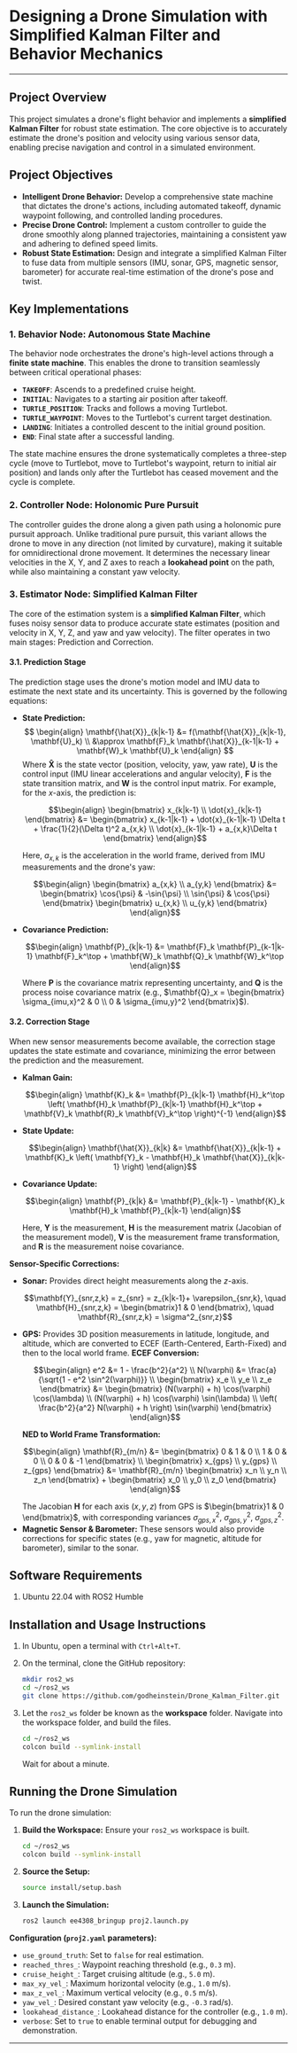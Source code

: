 # Designing a Drone Simulation with Simplified Kalman Filter and Behavior Mechanics

---

## Project Overview

This project simulates a drone's flight behavior and implements a **simplified Kalman Filter** for robust state estimation. The core objective is to accurately estimate the drone's position and velocity using various sensor data, enabling precise navigation and control in a simulated environment.

## Project Objectives

* **Intelligent Drone Behavior:** Develop a comprehensive state machine that dictates the drone's actions, including automated takeoff, dynamic waypoint following, and controlled landing procedures.
* **Precise Drone Control:** Implement a custom controller to guide the drone smoothly along planned trajectories, maintaining a consistent yaw and adhering to defined speed limits.
* **Robust State Estimation:** Design and integrate a simplified Kalman Filter to fuse data from multiple sensors (IMU, sonar, GPS, magnetic sensor, barometer) for accurate real-time estimation of the drone's pose and twist.

## Key Implementations

### 1. Behavior Node: Autonomous State Machine

The behavior node orchestrates the drone's high-level actions through a **finite state machine**. This enables the drone to transition seamlessly between critical operational phases:

* **`TAKEOFF`**: Ascends to a predefined cruise height.
* **`INITIAL`**: Navigates to a starting air position after takeoff.
* **`TURTLE_POSITION`**: Tracks and follows a moving Turtlebot.
* **`TURTLE_WAYPOINT`**: Moves to the Turtlebot's current target destination.
* **`LANDING`**: Initiates a controlled descent to the initial ground position.
* **`END`**: Final state after a successful landing.

The state machine ensures the drone systematically completes a three-step cycle (move to Turtlebot, move to Turtlebot's waypoint, return to initial air position) and lands only after the Turtlebot has ceased movement and the cycle is complete.

### 2. Controller Node: Holonomic Pure Pursuit

The controller guides the drone along a given path using a holonomic pure pursuit approach. Unlike traditional pure pursuit, this variant allows the drone to move in any direction (not limited by curvature), making it suitable for omnidirectional drone movement. It determines the necessary linear velocities in the X, Y, and Z axes to reach a **lookahead point** on the path, while also maintaining a constant yaw velocity.

### 3. Estimator Node: Simplified Kalman Filter

The core of the estimation system is a **simplified Kalman Filter**, which fuses noisy sensor data to produce accurate state estimates (position and velocity in X, Y, Z, and yaw and yaw velocity). The filter operates in two main stages: Prediction and Correction.

#### 3.1. Prediction Stage

The prediction stage uses the drone's motion model and IMU data to estimate the next state and its uncertainty. This is governed by the following equations:

* **State Prediction:**
    $$
    \begin{align}
        \mathbf{\hat{X}}_{k|k-1} &= f(\mathbf{\hat{X}}_{k|k-1}, \mathbf{U}_k) \\
        &\approx \mathbf{F}_k \mathbf{\hat{X}}_{k-1|k-1} + \mathbf{W}_k \mathbf{U}_k
    \end{align}
    $$
    Where $\mathbf{\hat{X}}$ is the state vector (position, velocity, yaw, yaw rate), $\mathbf{U}$ is the control input (IMU linear accelerations and angular velocity), $\mathbf{F}$ is the state transition matrix, and $\mathbf{W}$ is the control input matrix. For example, for the $x$-axis, the prediction is:
    ```math
    \begin{align}
        \begin{bmatrix} x_{k|k-1} \\ \dot{x}_{k|k-1} \end{bmatrix} &=
        \begin{bmatrix} x_{k-1|k-1} + \dot{x}_{k-1|k-1} \Delta t + \frac{1}{2}(\Delta t)^2 a_{x,k} \\
        \dot{x}_{k-1|k-1} + a_{x,k}\Delta t
        \end{bmatrix}
    \end{align}
    ```
    Here, $a_{x,k}$ is the acceleration in the world frame, derived from IMU measurements and the drone's yaw:
    ```math
    \begin{align}
        \begin{bmatrix} a_{x,k} \\ a_{y,k} \end{bmatrix} &=
        \begin{bmatrix} \cos{\psi} & -\sin{\psi} \\ \sin{\psi} & \cos{\psi} \end{bmatrix}
        \begin{bmatrix} u_{x,k} \\ u_{y,k} \end{bmatrix}
    \end{align}
    ```

* **Covariance Prediction:**
    ```math
    \begin{align}
        \mathbf{P}_{k|k-1} &= \mathbf{F}_k \mathbf{P}_{k-1|k-1} \mathbf{F}_k^\top + \mathbf{W}_k \mathbf{Q}_k \mathbf{W}_k^\top
    \end{align}
    ```
    Where $\mathbf{P}$ is the covariance matrix representing uncertainty, and $\mathbf{Q}$ is the process noise covariance matrix (e.g., $\mathbf{Q}_x = \begin{bmatrix} \sigma_{imu,x}^2 & 0 \\ 0 & \sigma_{imu,y}^2 \end{bmatrix}$).

#### 3.2. Correction Stage

When new sensor measurements become available, the correction stage updates the state estimate and covariance, minimizing the error between the prediction and the measurement.

* **Kalman Gain:**
    ```math
    \begin{align}
        \mathbf{K}_k &= \mathbf{P}_{k|k-1} \mathbf{H}_k^\top
        \left(
        \mathbf{H}_k \mathbf{P}_{k|k-1} \mathbf{H}_k^\top
        + \mathbf{V}_k \mathbf{R}_k \mathbf{V}_k^\top
        \right)^{-1}
    \end{align}
    ```
* **State Update:**
    ```math
    \begin{align}
        \mathbf{\hat{X}}_{k|k} &= \mathbf{\hat{X}}_{k|k-1} + \mathbf{K}_k
        \left(
        \mathbf{Y}_k - \mathbf{H}_k \mathbf{\hat{X}}_{k|k-1}
        \right)
    \end{align}
    ```
* **Covariance Update:**
    ```math
    \begin{align}
        \mathbf{P}_{k|k} &= \mathbf{P}_{k|k-1} - \mathbf{K}_k \mathbf{H}_k \mathbf{P}_{k|k-1}
    \end{align}
    ```
    Here, $\mathbf{Y}$ is the measurement, $\mathbf{H}$ is the measurement matrix (Jacobian of the measurement model), $\mathbf{V}$ is the measurement frame transformation, and $\mathbf{R}$ is the measurement noise covariance.

**Sensor-Specific Corrections:**

* **Sonar:** Provides direct height measurements along the $z$-axis.
    ```math
    \mathbf{Y}_{snr,z,k} = z_{snr} = z_{k|k-1}+ \varepsilon_{snr,k}, \quad \mathbf{H}_{snr,z,k} = \begin{bmatrix}1 & 0 \end{bmatrix}, \quad \mathbf{R}_{snr,z,k} = \sigma^2_{snr,z}
    ```
* **GPS:** Provides 3D position measurements in latitude, longitude, and altitude, which are converted to ECEF (Earth-Centered, Earth-Fixed) and then to the local world frame.
    **ECEF Conversion:**
    ```math
    \begin{align}
        e^2 &= 1 - \frac{b^2}{a^2} \\
        N(\varphi) &= \frac{a}{\sqrt{1 - e^2 \sin^2(\varphi)}} \\
        \begin{bmatrix} x_e \\ y_e \\ z_e \end{bmatrix} &=
        \begin{bmatrix}
        (N(\varphi) + h) \cos(\varphi) \cos(\lambda) \\
        (N(\varphi) + h) \cos(\varphi) \sin(\lambda) \\
        \left( \frac{b^2}{a^2} N(\varphi) + h \right) \sin(\varphi)
        \end{bmatrix}
    \end{align}
    ```
    **NED to World Frame Transformation:**
    ```math
    \begin{align}
        \mathbf{R}_{m/n} &= \begin{bmatrix} 0 & 1 & 0 \\ 1 & 0 & 0 \\ 0 & 0 & -1 \end{bmatrix} \\
        \begin{bmatrix} x_{gps} \\ y_{gps} \\ z_{gps} \end{bmatrix} &= \mathbf{R}_{m/n}
        \begin{bmatrix} x_n \\ y_n \\ z_n \end{bmatrix} +
        \begin{bmatrix} x_0 \\ y_0 \\ z_0 \end{bmatrix}
    \end{align}
    ```
    The Jacobian $\mathbf{H}$ for each axis ($x, y, z$) from GPS is $\begin{bmatrix}1 & 0 \end{bmatrix}$, with corresponding variances $\sigma^2_{gps,x}$, $\sigma^2_{gps,y}$, $\sigma^2_{gps,z}$.
* **Magnetic Sensor & Barometer:** These sensors would also provide corrections for specific states (e.g., yaw for magnetic, altitude for barometer), similar to the sonar.

## Software Requirements
1. Ubuntu 22.04 with ROS2 Humble

## Installation and Usage Instructions
1. In Ubuntu, open a terminal with `Ctrl+Alt+T`.

2. On the terminal, clone the GitHub repository:
    ```bash
    mkdir ros2_ws
    cd ~/ros2_ws
    git clone https://github.com/godheinstein/Drone_Kalman_Filter.git
    ```
3. Let the `ros2_ws` folder be known as the **workspace** folder. Navigate into the workspace folder, and build the files.
   ```bash
   cd ~/ros2_ws
   colcon build --symlink-install
   ```
    Wait for about a minute.

## Running the Drone Simulation

To run the drone simulation:

1.  **Build the Workspace:** Ensure your `ros2_ws` workspace is built.
    ```bash
    cd ~/ros2_ws
    colcon build --symlink-install
    ```
2.  **Source the Setup:**
    ```bash
    source install/setup.bash
    ```
3.  **Launch the Simulation:**
    ```bash
    ros2 launch ee4308_bringup proj2.launch.py
    ```

**Configuration (`proj2.yaml` parameters):**

* `use_ground_truth`: Set to `false` for real estimation.
* `reached_thres_`: Waypoint reaching threshold (e.g., `0.3` m).
* `cruise_height_`: Target cruising altitude (e.g., `5.0` m).
* `max_xy_vel_`: Maximum horizontal velocity (e.g., `1.0` m/s).
* `max_z_vel_`: Maximum vertical velocity (e.g., `0.5` m/s).
* `yaw_vel_`: Desired constant yaw velocity (e.g., `-0.3` rad/s).
* `lookahead_distance_`: Lookahead distance for the controller (e.g., `1.0` m).
* `verbose`: Set to `true` to enable terminal output for debugging and demonstration.

---
